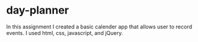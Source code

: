 # day-planner

In this assignment I created a basic calender app that allows user to record events. I used html, css, javascript, and jQuery. 